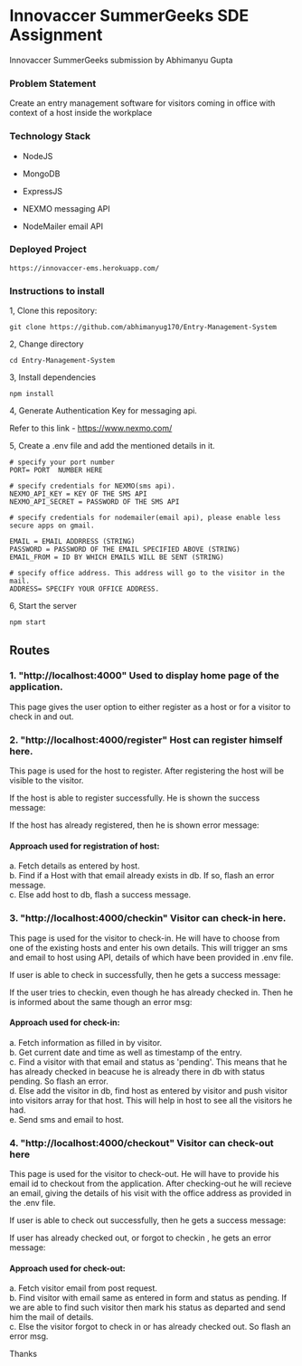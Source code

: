 Innovaccer SummerGeeks SDE Assignment
=====================================

Innovaccer SummerGeeks submission by Abhimanyu Gupta

### Problem Statement
Create an entry management software for visitors coming in office with context of a host inside the workplace
### Technology Stack

-   NodeJS

-   MongoDB

-   ExpressJS

-   NEXMO messaging API

-   NodeMailer email API

### Deployed Project
```https://innovaccer-ems.herokuapp.com/```

### Instructions to install

1, Clone this repository:

```git clone https://github.com/abhimanyug170/Entry-Management-System```

2, Change directory

```cd Entry-Management-System```

3, Install dependencies

```npm install```

4, Generate Authentication Key for messaging api.

Refer to this link - <https://www.nexmo.com/>

5, Create a .env file and add the mentioned details in it.
```
# specify your port number
PORT= PORT  NUMBER HERE

# specify credentials for NEXMO(sms api).
NEXMO_API_KEY = KEY OF THE SMS API
NEXMO_API_SECRET = PASSWORD OF THE SMS API

# specify credentials for nodemailer(email api), please enable less secure apps on gmail.

EMAIL = EMAIL ADDRRESS (STRING)
PASSWORD = PASSWORD OF THE EMAIL SPECIFIED ABOVE (STRING)
EMAIL_FROM = ID BY WHICH EMAILS WILL BE SENT (STRING)

# specify office address. This address will go to the visitor in the mail.
ADDRESS= SPECIFY YOUR OFFICE ADDRESS.

```

6, Start the server

```npm start```

Routes
---------------
### 1\. "http://localhost:4000" Used to display home page of the application.
This page gives the user option to either register as a host or for a visitor to check in and out.


### 2\. "http://localhost:4000/register" Host can register himself here.
This page is used for the host to register. After registering the host will be visible to the visitor.


If the host is able to register successfully. He is shown the success message:


If the host has already registered, then he is shown error message:


#### Approach used for registration of host: 
a. Fetch details as entered by host. <br>
b. Find if a Host with that email already exists in db. If so, flash an error message. <br>
c. Else add host to db, flash a success message. <br>

### 3\. "http://localhost:4000/checkin" Visitor can check-in here.
This page is used for the visitor to check-in. He will have to choose from one of the existing hosts and enter his own details.
This will trigger an sms and email to host using API, details of which have been provided in .env file.


If user is able to check in successfully, then he gets a success message:


If the user tries to checkin, even though he has already checked in. Then he is informed about the same though an error msg:


#### Approach used for check-in: 
a. Fetch information as filled in by visitor. <br>
b. Get current date and time as well as timestamp of the entry. <br>
c. Find a visitor with that email and status as 'pending'. This means that he has already checked in beacuse he is already there in db with status pending. So flash an error. <br>
d. Else add the visitor in db, find host as entered by visitor and push visitor into visitors array for that host. This will help in host to see all the visitors he had. <br>
e. Send sms and email to host. <br>

### 4\. "http://localhost:4000/checkout" Visitor can check-out here
This page is used for the visitor to check-out. He will have to provide his email id to checkout from the application. After checking-out he will recieve an email, giving the details of his visit with the office address as provided in the .env file.

If user is able to check out successfully, then he gets a success message:

If user has already checked out, or forgot to checkin , he gets an error message:

#### Approach used for check-out: 
a. Fetch visitor email from post request. <br>
b. Find visitor with email same as entered in form and status as pending. If we are able to find such visitor then mark his status as departed and send him the mail of details. <br>
c. Else the visitor forgot to check in or has already checked out. So flash an error msg. <br>

Thanks
